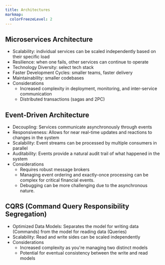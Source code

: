 ```yaml
---
title: Architectures
markmap:
  colorFreezeLevel: 2
---
```


## Microservices Architecture

- Scalability: individual services can be scaled independently based on their specific load
- Resilience: when one fails, other services can continue to operate
- Technology Diversity: select tech stack
- Faster Development Cycles: smaller teams, faster delivery
- Maintainability: smaller codebases
- Considerations
  - Increased complexity in deployment, monitoring, and inter-service communication
  - Distributed transactions (sagas and 2PC)
	
## Event-Driven Architecture

- Decoupling: Services communicate asynchronously through events
- Responsiveness: Allows for near real-time updates and reactions to changes in the system
- Scalability: Event streams can be processed by multiple consumers in parallel
- Auditability: Events provide a natural audit trail of what happened in the system
- Considerations 
  - Requires robust message brokers
  - Managing event ordering and exactly-once processing can be complex for critical financial events.
  - Debugging can be more challenging due to the asynchronous nature.

## CQRS (Command Query Responsibility Segregation)

- Optimized Data Models: Separates the model for writing data (Commands) from the model for reading data (Queries)
- Scalability: Read and write sides can be scaled independently
- Considerations
  - Increased complexity as you're managing two distinct models
  - Potential for eventual consistency between the write and read models